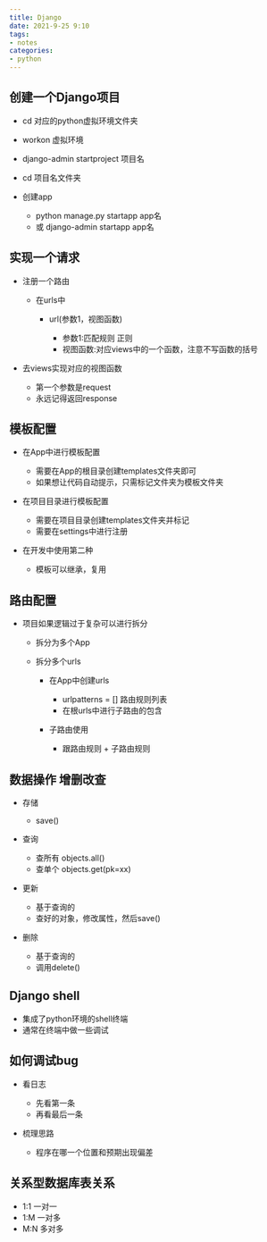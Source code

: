 ```yaml
---
title: Django
date: 2021-9-25 9:10
tags:
- notes
categories:
- python
---
```


## 创建一个Django项目

- cd 对应的python虚拟环境文件夹

- workon 虚拟环境

- django-admin startproject 项目名

- cd 项目名文件夹

- 创建app

  - python manage.py startapp app名
  - 或 django-admin startapp app名

## 实现一个请求

- 注册一个路由

  - 在urls中

    - url(参数1，视图函数)

      - 参数1:匹配规则 正则
      - 视图函数:对应views中的一个函数，注意不写函数的括号

- 去views实现对应的视图函数

  - 第一个参数是request
  - 永远记得返回response

## 模板配置

- 在App中进行模板配置

  - 需要在App的根目录创建templates文件夹即可
  - 如果想让代码自动提示，只需标记文件夹为模板文件夹

- 在项目目录进行模板配置

  - 需要在项目目录创建templates文件夹并标记
  - 需要在settings中进行注册

- 在开发中使用第二种

  - 模板可以继承，复用

## 路由配置

- 项目如果逻辑过于复杂可以进行拆分
  - 拆分为多个App
  - 拆分多个urls

    - 在App中创建urls

      - urlpatterns = [] 路由规则列表
      - 在根urls中进行子路由的包含
    - 子路由使用

      - 跟路由规则 + 子路由规则

## 数据操作 增删改查

- 存储

  - save()

- 查询

  - 查所有 objects.all()
  - 查单个 objects.get(pk=xx)

- 更新

  - 基于查询的
  - 查好的对象，修改属性，然后save()

- 删除

  - 基于查询的
  - 调用delete()

## Django shell

- 集成了python环境的shell终端
- 通常在终端中做一些调试

## 如何调试bug

- 看日志

  - 先看第一条
  - 再看最后一条

- 梳理思路

  - 程序在哪一个位置和预期出现偏差

## 关系型数据库表关系

- 1:1 一对一
- 1:M 一对多
- M:N 多对多

